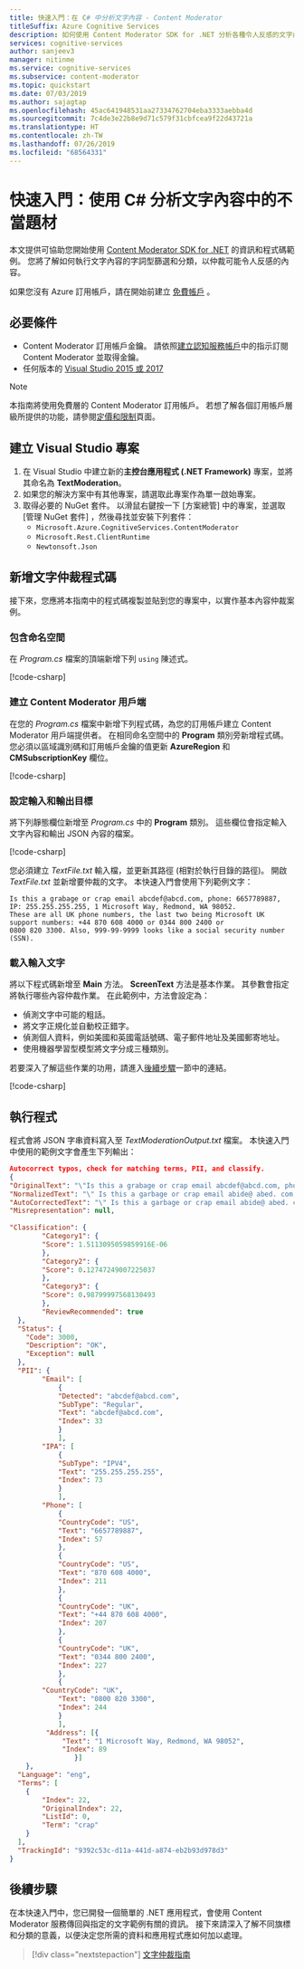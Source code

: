 ```yaml
---
title: 快速入門：在 C# 中分析文字內容 - Content Moderator
titleSuffix: Azure Cognitive Services
description: 如何使用 Content Moderator SDK for .NET 分析各種令人反感的文字內容
services: cognitive-services
author: sanjeev3
manager: nitinme
ms.service: cognitive-services
ms.subservice: content-moderator
ms.topic: quickstart
ms.date: 07/03/2019
ms.author: sajagtap
ms.openlocfilehash: 45ac641948531aa27334762704eba3333aebba4d
ms.sourcegitcommit: 7c4de3e22b8e9d71c579f31cbfcea9f22d43721a
ms.translationtype: HT
ms.contentlocale: zh-TW
ms.lasthandoff: 07/26/2019
ms.locfileid: "68564331"
---
```

# <a name="quickstart-analyze-text-content-for-objectionable-material-in-c"></a>快速入門：使用 C# 分析文字內容中的不當題材

本文提供可協助您開始使用 [Content Moderator SDK for .NET](https://www.nuget.org/packages/Microsoft.Azure.CognitiveServices.ContentModerator/) 的資訊和程式碼範例。 您將了解如何執行文字內容的字詞型篩選和分類，以仲裁可能令人反感的內容。

如果您沒有 Azure 訂用帳戶，請在開始前建立 [免費帳戶](https://azure.microsoft.com/free/?WT.mc_id=A261C142F) 。 

## <a name="prerequisites"></a>必要條件
- Content Moderator 訂用帳戶金鑰。 請依照[建立認知服務帳戶](https://docs.microsoft.com/azure/cognitive-services/cognitive-services-apis-create-account)中的指示訂閱 Content Moderator 並取得金鑰。
- 任何版本的 [Visual Studio 2015 或 2017](https://www.visualstudio.com/downloads/)

> [!NOTE]
> 本指南將使用免費層的 Content Moderator 訂用帳戶。 若想了解各個訂用帳戶層級所提供的功能，請參閱[定價和限制](https://azure.microsoft.com/pricing/details/cognitive-services/content-moderator/)頁面。

## <a name="create-the-visual-studio-project"></a>建立 Visual Studio 專案

1. 在 Visual Studio 中建立新的**主控台應用程式 (.NET Framework)** 專案，並將其命名為 **TextModeration**。 
1. 如果您的解決方案中有其他專案，請選取此專案作為單一啟始專案。
1. 取得必要的 NuGet 套件。 以滑鼠右鍵按一下 [方案總管] 中的專案，並選取 [管理 NuGet 套件]  ，然後尋找並安裝下列套件：
    - `Microsoft.Azure.CognitiveServices.ContentModerator`
    - `Microsoft.Rest.ClientRuntime`
    - `Newtonsoft.Json`

## <a name="add-text-moderation-code"></a>新增文字仲裁程式碼

接下來，您應將本指南中的程式碼複製並貼到您的專案中，以實作基本內容仲裁案例。

### <a name="include-namespaces"></a>包含命名空間

在 *Program.cs* 檔案的頂端新增下列 `using` 陳述式。

[!code-csharp[](~/cognitive-services-content-moderator-samples/documentation-samples/csharp/text-moderation-quickstart-dotnet.cs?range=1-8)]

### <a name="create-the-content-moderator-client"></a>建立 Content Moderator 用戶端

在您的 *Program.cs* 檔案中新增下列程式碼，為您的訂用帳戶建立 Content Moderator 用戶端提供者。 在相同命名空間中的 **Program** 類別旁新增程式碼。 您必須以區域識別碼和訂用帳戶金鑰的值更新 **AzureRegion** 和 **CMSubscriptionKey** 欄位。

[!code-csharp[](~/cognitive-services-content-moderator-samples/documentation-samples/csharp/text-moderation-quickstart-dotnet.cs?range=54-77)]

### <a name="set-up-input-and-output-targets"></a>設定輸入和輸出目標

將下列靜態欄位新增至 _Program.cs_ 中的 **Program** 類別。 這些欄位會指定輸入文字內容和輸出 JSON 內容的檔案。

[!code-csharp[](~/cognitive-services-content-moderator-samples/documentation-samples/csharp/text-moderation-quickstart-dotnet.cs?range=15-19)]

您必須建立 *TextFile.txt* 輸入檔，並更新其路徑 (相對於執行目錄的路徑)。 開啟 _TextFile.txt_ 並新增要仲裁的文字。 本快速入門會使用下列範例文字：

```
Is this a grabage or crap email abcdef@abcd.com, phone: 6657789887, IP: 255.255.255.255, 1 Microsoft Way, Redmond, WA 98052.
These are all UK phone numbers, the last two being Microsoft UK support numbers: +44 870 608 4000 or 0344 800 2400 or 
0800 820 3300. Also, 999-99-9999 looks like a social security number (SSN).
```

### <a name="load-the-input-text"></a>載入輸入文字

將以下程式碼新增至 **Main** 方法。 **ScreenText** 方法是基本作業。 其參數會指定將執行哪些內容仲裁作業。 在此範例中，方法會設定為：
- 偵測文字中可能的粗話。
- 將文字正規化並自動校正錯字。
- 偵測個人資料，例如美國和英國電話號碼、電子郵件地址及美國郵寄地址。
- 使用機器學習型模型將文字分成三種類別。

若要深入了解這些作業的功用，請進入[後續步驟](#next-steps)一節中的連結。

[!code-csharp[](~/cognitive-services-content-moderator-samples/documentation-samples/csharp/text-moderation-quickstart-dotnet.cs?range=23-48)]

## <a name="run-the-program"></a>執行程式

程式會將 JSON 字串資料寫入至 _TextModerationOutput.txt_ 檔案。 本快速入門中使用的範例文字會產生下列輸出：

```json
Autocorrect typos, check for matching terms, PII, and classify.
{
"OriginalText": "\"Is this a grabage or crap email abcdef@abcd.com, phone: 6657789887, IP: 255.255.255.255, 1 Microsoft Way, Redmond, WA 98052. These are all UK phone numbers, the last two being Microsoft UK support numbers: +44 870 608 4000 or 0344 800 2400 or 0800 820 3300. Also, 999-99-9999 looks like a social security number (SSN).\"",
"NormalizedText": "\" Is this a garbage or crap email abide@ abed. com, phone: 6657789887, IP: 255. 255. 255. 255, 1 Microsoft Way, Redmond, WA 98052. These are all UK phone numbers, the last two being Microsoft UK support numbers: +44 870 608 4000 or 0344 800 2400 or 0800 820 3300. Also, 999-99-9999 looks like a social security number ( SSN) . \"",
"AutoCorrectedText": "\" Is this a garbage or crap email abide@ abed. com, phone: 6657789887, IP: 255. 255. 255. 255, 1 Microsoft Way, Redmond, WA 98052. These are all UK phone numbers, the last two being Microsoft UK support numbers: +44 870 608 4000 or 0344 800 2400 or 0800 820 3300. Also, 999-99-9999 looks like a social security number ( SSN) . \"",
"Misrepresentation": null,
    
"Classification": {
        "Category1": {
        "Score": 1.5113095059859916E-06
        },
        "Category2": {
        "Score": 0.12747249007225037
        },
        "Category3": {
        "Score": 0.98799997568130493
        },
        "ReviewRecommended": true
  },
  "Status": {
    "Code": 3000,
    "Description": "OK",
    "Exception": null
  },
  "PII": {
        "Email": [
            {
            "Detected": "abcdef@abcd.com",
            "SubType": "Regular",
            "Text": "abcdef@abcd.com",
            "Index": 33
            }
            ],
        "IPA": [
            {
            "SubType": "IPV4",
            "Text": "255.255.255.255",
            "Index": 73
            }
            ],
        "Phone": [
            {
            "CountryCode": "US",
            "Text": "6657789887",
            "Index": 57
            },
            {
            "CountryCode": "US",
            "Text": "870 608 4000",
            "Index": 211
            },
            {
            "CountryCode": "UK",
            "Text": "+44 870 608 4000",
            "Index": 207
            },
            {
            "CountryCode": "UK",
            "Text": "0344 800 2400",
            "Index": 227
            },
            {
        "CountryCode": "UK",
            "Text": "0800 820 3300",
            "Index": 244
            }
            ],
         "Address": [{
             "Text": "1 Microsoft Way, Redmond, WA 98052",
             "Index": 89
                }]
    },
  "Language": "eng",
  "Terms": [
    {
        "Index": 22,
        "OriginalIndex": 22,
        "ListId": 0,
        "Term": "crap"
    }
  ],
  "TrackingId": "9392c53c-d11a-441d-a874-eb2b93d978d3"
}
```

## <a name="next-steps"></a>後續步驟

在本快速入門中，您已開發一個簡單的 .NET 應用程式，會使用 Content Moderator 服務傳回與指定的文字範例有關的資訊。 接下來請深入了解不同旗標和分類的意義，以便決定您所需的資料和應用程式應如何加以處理。

> [!div class="nextstepaction"]
> [文字仲裁指南](text-moderation-api.md)
